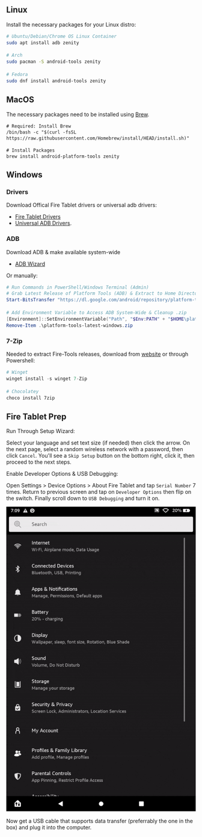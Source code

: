 ## Linux
Install the necessary packages for your Linux distro:

``` bash
# Ubuntu/Debian/Chrome OS Linux Container
sudo apt install adb zenity

# Arch
sudo pacman -S android-tools zenity

# Fedora
sudo dnf install android-tools zenity
```

## MacOS
The necessary packages need to be installed using [Brew](https://brew.sh).

``` shell
# Required: Install Brew
/bin/bash -c "$(curl -fsSL https://raw.githubusercontent.com/Homebrew/install/HEAD/install.sh)"

# Install Packages
brew install android-platform-tools zenity
```

## Windows

### Drivers
Download Offical Fire Tablet drivers or universal adb drivers:
- [Fire Tablet Drivers](https://developer.amazon.com/docs/fire-tablets/connecting-adb-to-device.html)
- [Universal ADB Drivers](https://adb.clockworkmod.com/).
  
### ADB
Download ADB & make available system-wide 
- [ADB Wizard](https://github.com/mrhaydendp/adb-wizard)

Or manually:
``` powershell
# Run Commands in PowerShell/Windows Terminal (Admin)
# Grab Latest Release of Platform Tools (ADB) & Extract to Home Directory
Start-BitsTransfer "https://dl.google.com/android/repository/platform-tools-latest-windows.zip"; Expand-Archive .\platform-tools-latest-windows.zip "$HOME"

# Add Environment Variable to Access ADB System-Wide & Cleanup .zip
[Environment]::SetEnvironmentVariable("Path", "$Env:PATH" + "$HOME\platform-tools", "User")
Remove-Item .\platform-tools-latest-windows.zip
```

### 7-Zip
Needed to extract Fire-Tools releases, download from [website](https://www.7-zip.org/) or through Powershell:

``` powershell
# Winget
winget install -s winget 7-Zip

# Chocolatey
choco install 7zip
```

## Fire Tablet Prep

Run Through Setup Wizard:

Select your language and set text size (if needed) then click the arrow. On the next page, select a random wireless network with a password, then click `Cancel`. You'll see a `Skip Setup` button on the bottom right, click it, then proceed to the next steps.

Enable Developer Options & USB Debugging:

Open Settings > Device Options > About Fire Tablet and tap `Serial Number` 7 times. Return to previous screen and tap on  `Developer Options` then flip on the switch. Finally scroll down to `USB Debugging` and turn it on.

![Enable USB Debugging](/Pictures/Enable%20USB%20Debugging.gif)

Now get a USB cable that supports data transfer (preferrably the one in the box) and plug it into the computer. 